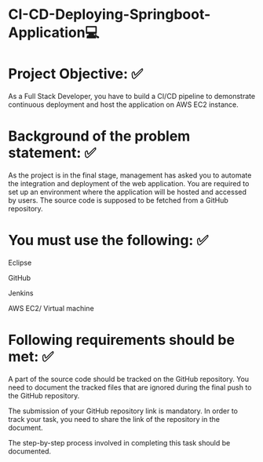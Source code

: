 # CI-CD-Deploying-Springboot-Application💻
# Project Objective: ✅

As a Full Stack Developer, you have to build a CI/CD pipeline to demonstrate continuous deployment and host the application on AWS EC2 instance.

 

# Background of the problem statement: ✅

As the project is in the final stage, management has asked you to automate the integration and deployment of the web application. You are required to set up an environment where the application will be hosted and accessed by users. The source code is supposed to be fetched from a GitHub repository.

 

# You must use the following: ✅

Eclipse

GitHub

Jenkins

AWS EC2/ Virtual machine

 

# Following requirements should be met: ✅

A part of the source code should be tracked on the GitHub repository. You need to document the tracked files that are ignored during the final push to the GitHub repository.

The submission of your GitHub repository link is mandatory. In order to track your task, you need to share the link of the repository in the document.

The step-by-step process involved in completing this task should be documented.
